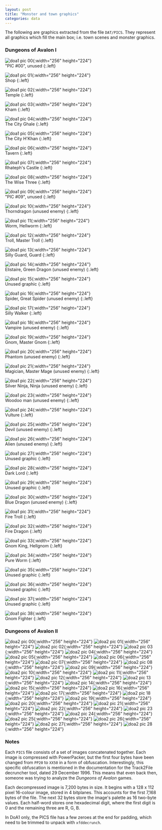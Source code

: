 ```yaml
---
layout: post
title: "Monster and town graphics"
categories: data
---
```


The following are graphics extracted from the file `DAT/PICS`. They represent
all graphics which fill the main box; i.e. town scenes and monster graphics.

### Dungeons of Avalon I

![doa1 pic 00](../images/doa1_pic_00.png "doa1 pic 00"){:width="256" height="224"}<br>
"PIC #00", unused
{:.left}

![doa1 pic 01](../images/doa1_pic_01.png "doa1 pic 01"){:width="256" height="224"}<br>
Shop
{:.left}

![doa1 pic 02](../images/doa1_pic_02.png "doa1 pic 02"){:width="256" height="224"}<br>
Temple
{:.left}

![doa1 pic 03](../images/doa1_pic_03.png "doa1 pic 03"){:width="256" height="224"}<br>
Kham
{:.left}

![doa1 pic 04](../images/doa1_pic_04.png "doa1 pic 04"){:width="256" height="224"}<br>
The City Ghale
{:.left}

![doa1 pic 05](../images/doa1_pic_05.png "doa1 pic 05"){:width="256" height="224"}<br>
The City H'Khan
{:.left}

![doa1 pic 06](../images/doa1_pic_06.png "doa1 pic 06"){:width="256" height="224"}<br>
Tavern
{:.left}

![doa1 pic 07](../images/doa1_pic_07.png "doa1 pic 07"){:width="256" height="224"}<br>
Rhateph's Castle
{:.left}

![doa1 pic 08](../images/doa1_pic_08.png "doa1 pic 08"){:width="256" height="224"}<br>
The Wise Three
{:.left}

![doa1 pic 09](../images/doa1_pic_09.png "doa1 pic 09"){:width="256" height="224"}<br>
"PIC #09", unused
{:.left}

![doa1 pic 10](../images/doa1_pic_10.png "doa1 pic 10"){:width="256" height="224"}<br>
Thorndragon (unused enemy)
{:.left}

![doa1 pic 11](../images/doa1_pic_11.png "doa1 pic 11"){:width="256" height="224"}<br>
Worm, Hellworm
{:.left}

![doa1 pic 12](../images/doa1_pic_12.png "doa1 pic 12"){:width="256" height="224"}<br>
Troll, Master Troll
{:.left}

![doa1 pic 13](../images/doa1_pic_13.png "doa1 pic 13"){:width="256" height="224"}<br>
Silly Guard, Guard
{:.left}

![doa1 pic 14](../images/doa1_pic_14.png "doa1 pic 14"){:width="256" height="224"}<br>
Elistaire, Green Dragon (unused enemy)
{:.left}

![doa1 pic 15](../images/doa1_pic_15.png "doa1 pic 15"){:width="256" height="224"}<br>
Unused graphic
{:.left}

![doa1 pic 16](../images/doa1_pic_16.png "doa1 pic 16"){:width="256" height="224"}<br>
Spider, Great Spider (unused enemy)
{:.left}

![doa1 pic 17](../images/doa1_pic_17.png "doa1 pic 17"){:width="256" height="224"}<br>
Silly Walker
{:.left}

![doa1 pic 18](../images/doa1_pic_18.png "doa1 pic 18"){:width="256" height="224"}<br>
Vampire (unused enemy)
{:.left}

![doa1 pic 19](../images/doa1_pic_19.png "doa1 pic 19"){:width="256" height="224"}<br>
Gnom, Master Gnom
{:.left}

![doa1 pic 20](../images/doa1_pic_20.png "doa1 pic 20"){:width="256" height="224"}<br>
Phantom (unused enemy)
{:.left}

![doa1 pic 21](../images/doa1_pic_21.png "doa1 pic 21"){:width="256" height="224"}<br>
Magician, Master Mage (unused enemy)
{:.left}

![doa1 pic 22](../images/doa1_pic_22.png "doa1 pic 22"){:width="256" height="224"}<br>
Silver Ninja, Ninja (unused enemy)
{:.left}

![doa1 pic 23](../images/doa1_pic_23.png "doa1 pic 23"){:width="256" height="224"}<br>
Woodoo man (unused enemy)
{:.left}

![doa1 pic 24](../images/doa1_pic_24.png "doa1 pic 24"){:width="256" height="224"}<br>
Vulture
{:.left}

![doa1 pic 25](../images/doa1_pic_25.png "doa1 pic 25"){:width="256" height="224"}<br>
Devil (unused enemy)
{:.left}

![doa1 pic 26](../images/doa1_pic_26.png "doa1 pic 26"){:width="256" height="224"}<br>
Alien (unused enemy)
{:.left}

![doa1 pic 27](../images/doa1_pic_27.png "doa1 pic 27"){:width="256" height="224"}<br>
Unused graphic
{:.left}

![doa1 pic 28](../images/doa1_pic_28.png "doa1 pic 28"){:width="256" height="224"}<br>
Dark Lord
{:.left}

![doa1 pic 29](../images/doa1_pic_29.png "doa1 pic 29"){:width="256" height="224"}<br>
Unused graphic
{:.left}

![doa1 pic 30](../images/doa1_pic_30.png "doa1 pic 30"){:width="256" height="224"}<br>
Blue Dragon (unused enemy)
{:.left}

![doa1 pic 31](../images/doa1_pic_31.png "doa1 pic 31"){:width="256" height="224"}<br>
Fire Troll
{:.left}

![doa1 pic 32](../images/doa1_pic_32.png "doa1 pic 32"){:width="256" height="224"}<br>
Fire Dragon
{:.left}

![doa1 pic 33](../images/doa1_pic_33.png "doa1 pic 33"){:width="256" height="224"}<br>
Gnom King, Hellgnom
{:.left}

![doa1 pic 34](../images/doa1_pic_34.png "doa1 pic 34"){:width="256" height="224"}<br>
Pure Worm
{:.left}

![doa1 pic 35](../images/doa1_pic_35.png "doa1 pic 35"){:width="256" height="224"}<br>
Unused graphic
{:.left}

![doa1 pic 36](../images/doa1_pic_36.png "doa1 pic 36"){:width="256" height="224"}<br>
Unused graphic
{:.left}

![doa1 pic 37](../images/doa1_pic_37.png "doa1 pic 37"){:width="256" height="224"}<br>
Unused graphic
{:.left}

![doa1 pic 38](../images/doa1_pic_38.png "doa1 pic 38"){:width="256" height="224"}<br>
Gnom Fighter
{:.left}

### Dungeons of Avalon II

![doa2 pic 00](../images/doa2_pic_00.png "doa2 pic 00"){:width="256" height="224"}
![doa2 pic 01](../images/doa2_pic_01.png "doa2 pic 01"){:width="256" height="224"}
![doa2 pic 02](../images/doa2_pic_02.png "doa2 pic 02"){:width="256" height="224"}
![doa2 pic 03](../images/doa2_pic_03.png "doa2 pic 03"){:width="256" height="224"}
![doa2 pic 04](../images/doa2_pic_04.png "doa2 pic 04"){:width="256" height="224"}
![doa2 pic 05](../images/doa2_pic_05.png "doa2 pic 05"){:width="256" height="224"}
![doa2 pic 06](../images/doa2_pic_06.png "doa2 pic 06"){:width="256" height="224"}
![doa2 pic 07](../images/doa2_pic_07.png "doa2 pic 07"){:width="256" height="224"}
![doa2 pic 08](../images/doa2_pic_08.png "doa2 pic 08"){:width="256" height="224"}
![doa2 pic 09](../images/doa2_pic_09.png "doa2 pic 09"){:width="256" height="224"}
![doa2 pic 10](../images/doa2_pic_10.png "doa2 pic 10"){:width="256" height="224"}
![doa2 pic 11](../images/doa2_pic_11.png "doa2 pic 11"){:width="256" height="224"}
![doa2 pic 12](../images/doa2_pic_12.png "doa2 pic 12"){:width="256" height="224"}
![doa2 pic 13](../images/doa2_pic_13.png "doa2 pic 13"){:width="256" height="224"}
![doa2 pic 14](../images/doa2_pic_14.png "doa2 pic 14"){:width="256" height="224"}
![doa2 pic 15](../images/doa2_pic_15.png "doa2 pic 15"){:width="256" height="224"}
![doa2 pic 16](../images/doa2_pic_16.png "doa2 pic 16"){:width="256" height="224"}
![doa2 pic 17](../images/doa2_pic_17.png "doa2 pic 17"){:width="256" height="224"}
![doa2 pic 18](../images/doa2_pic_18.png "doa2 pic 18"){:width="256" height="224"}
![doa2 pic 19](../images/doa2_pic_19.png "doa2 pic 19"){:width="256" height="224"}
![doa2 pic 20](../images/doa2_pic_20.png "doa2 pic 20"){:width="256" height="224"}
![doa2 pic 21](../images/doa2_pic_21.png "doa2 pic 21"){:width="256" height="224"}
![doa2 pic 22](../images/doa2_pic_22.png "doa2 pic 22"){:width="256" height="224"}
![doa2 pic 23](../images/doa2_pic_23.png "doa2 pic 23"){:width="256" height="224"}
![doa2 pic 24](../images/doa2_pic_24.png "doa2 pic 24"){:width="256" height="224"}
![doa2 pic 25](../images/doa2_pic_25.png "doa2 pic 25"){:width="256" height="224"}
![doa2 pic 26](../images/doa2_pic_26.png "doa2 pic 26"){:width="256" height="224"}
![doa2 pic 27](../images/doa2_pic_27.png "doa2 pic 27"){:width="256" height="224"}
![doa2 pic 28](../images/doa2_pic_28.png "doa2 pic 28"){:width="256" height="224"}

### Notes

Each `PICS` file consists of a set of images concatenated together. Each image
is compressed with PowerPacker, but the first four bytes have been changed from
`PP20` to `XX50` in a form of obfuscation. Interestingly, this specific
obfuscation is mentioned in the documentation for the Track2File decruncher
tool, dated 29 December 1996. This means that even back then, someone was trying
to analyze the _Dungeons of Avalon_ games.

Each decompressed image is 7,200 bytes in size. It begins with a 128 x 112 pixel
16-colour image, stored in 4 bitplanes. This accounts for the first 7,168 bytes
of the file. The next 32 bytes store the image's palette as 16 two-byte values.
Each half-word stores one hexadecimal digit, where the first digit is 0 and the
remaining three are R, G, B.

In DoA1 only, the PICS file has a few zeroes at the end for padding, which need
to be trimmed to unpack with `xfddecrunch`.
